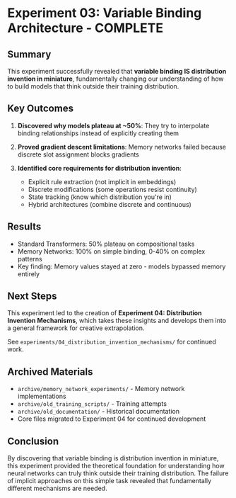 # Experiment 03: Variable Binding Architecture - COMPLETE

## Summary

This experiment successfully revealed that **variable binding IS distribution invention in miniature**, fundamentally changing our understanding of how to build models that think outside their training distribution.

## Key Outcomes

1. **Discovered why models plateau at ~50%**: They try to interpolate binding relationships instead of explicitly creating them

2. **Proved gradient descent limitations**: Memory networks failed because discrete slot assignment blocks gradients

3. **Identified core requirements for distribution invention**:
   - Explicit rule extraction (not implicit in embeddings)
   - Discrete modifications (some operations resist continuity)
   - State tracking (know which distribution you're in)
   - Hybrid architectures (combine discrete and continuous)

## Results

- Standard Transformers: 50% plateau on compositional tasks
- Memory Networks: 100% on simple binding, 0-40% on complex patterns
- Key finding: Memory values stayed at zero - models bypassed memory entirely

## Next Steps

This experiment led to the creation of **Experiment 04: Distribution Invention Mechanisms**, which takes these insights and develops them into a general framework for creative extrapolation.

See `experiments/04_distribution_invention_mechanisms/` for continued work.

## Archived Materials

- `archive/memory_network_experiments/` - Memory network implementations
- `archive/old_training_scripts/` - Training attempts
- `archive/old_documentation/` - Historical documentation
- Core files migrated to Experiment 04 for continued development

## Conclusion

By discovering that variable binding is distribution invention in miniature, this experiment provided the theoretical foundation for understanding how neural networks can truly think outside their training distribution. The failure of implicit approaches on this simple task revealed that fundamentally different mechanisms are needed.